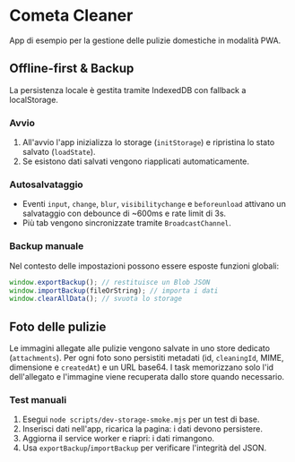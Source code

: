 # Cometa Cleaner

App di esempio per la gestione delle pulizie domestiche in modalità PWA.

## Offline-first & Backup

La persistenza locale è gestita tramite IndexedDB con fallback a localStorage.

### Avvio
1. All'avvio l'app inizializza lo storage (`initStorage`) e ripristina lo stato salvato (`loadState`).
2. Se esistono dati salvati vengono riapplicati automaticamente.

### Autosalvataggio
- Eventi `input`, `change`, `blur`, `visibilitychange` e `beforeunload` attivano un salvataggio con debounce di ~600ms e rate limit di 3s.
- Più tab vengono sincronizzate tramite `BroadcastChannel`.

### Backup manuale
Nel contesto delle impostazioni possono essere esposte funzioni globali:
```js
window.exportBackup(); // restituisce un Blob JSON
window.importBackup(fileOrString); // importa i dati
window.clearAllData(); // svuota lo storage
```

## Foto delle pulizie

Le immagini allegate alle pulizie vengono salvate in uno store dedicato (`attachments`).
Per ogni foto sono persistiti metadati (id, `cleaningId`, MIME, dimensione e `createdAt`) e un URL base64.
I task memorizzano solo l'id dell'allegato e l'immagine viene recuperata dallo store quando necessario.

### Test manuali
1. Esegui `node scripts/dev-storage-smoke.mjs` per un test di base.
2. Inserisci dati nell'app, ricarica la pagina: i dati devono persistere.
3. Aggiorna il service worker e riapri: i dati rimangono.
4. Usa `exportBackup`/`importBackup` per verificare l'integrità del JSON.

